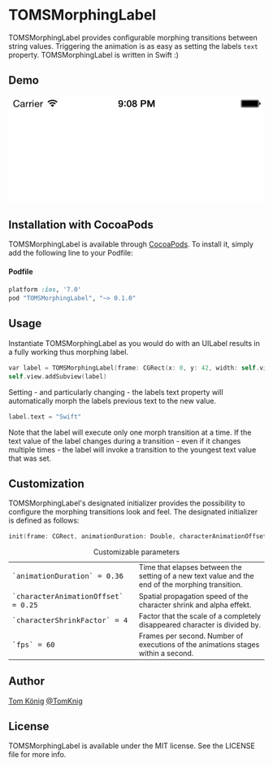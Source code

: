 # TOMSMorphingLabel
TOMSMorphingLabel provides configurable morphing transitions between string values.
Triggering the animation is as easy as setting the labels `text` property.
TOMSMorphingLabel is written in Swift :)

## Demo

![Screen1](demo.gif)

## Installation with CocoaPods

TOMSMorphingLabel is available through [CocoaPods](http://cocoapods.org). To install
it, simply add the following line to your Podfile:

#### Podfile

```ruby
platform :ios, '7.0'
pod "TOMSMorphingLabel", "~> 0.1.0"
```

## Usage

Instantiate TOMSMorphingLabel as you would do with an UILabel results in a fully working thus morphing label.

```objective-c
var label = TOMSMorphingLabel(frame: CGRect(x: 0, y: 42, width: self.view.frame.size.width, height: 42))
self.view.addSubview(label)
```

Setting - and particularly changing - the labels text property will automatically morph the labels previous text to the new value.

```objective-c
label.text = "Swift"
```

Note that the label will execute only one morph transition at a time. If the text value of the label changes during a transition - even if it changes multiple times - the label will invoke a transition to the youngest text value that was set.

## Customization

TOMSMorphingLabel's designated initializer provides the possibility to configure the morphing transitions look and feel.
The designated initializer is defined as follows:

```objective-c
init(frame: CGRect, animationDuration: Double, characterAnimationOffset: Double = 0.25, characterShrinkFactor: Double = 4, fps: Int = 60)
```
<table>
  <caption>Customizable parameters</caption>
  <tr>
    <td><tt>`animationDuration` = 0.36</tt></td>
    <td>Time that elapses between the setting of a new text value and the end of the morphing transition. </td>
  </tr>
  <tr>
    <td><tt>`characterAnimationOffset` = 0.25</tt></td>
    <td>Spatial propagation speed of the character shrink and alpha effekt.</td>
  </tr>
  <tr>
    <td><tt>`characterShrinkFactor` = 4</tt></td>
    <td>Factor that the scale of a completely disappeared character is divided by.</td>
  </tr>
  <tr>
    <td><tt>`fps` = 60</tt></td>
    <td>Frames per second. Number of executions of the animations stages within a second.</td>
  </tr>
</table>


## Author

[Tom König](http://github.com/TomKnig) [@TomKnig](https://twitter.com/TomKnig)

## License

TOMSMorphingLabel is available under the MIT license. See the LICENSE file for more info.
